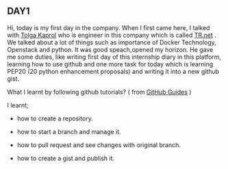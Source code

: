 ## **DAY1**

Hi, today is my first day in the company. When I first came here, I talked with [Tolga Kaprol](https://github.com/tkaprol) who is engineer in this company 
which is called [TR.net](http://tr.net/) . We talked about a lot of things such as importance of Docker Technology, Openstack and python. It was good speach,opened my horizon. He gave me some duties, like writing first day of this internship diary in this platform, learning how to use github and one more task
for today which is learning PEP20 (20 python enhancement proposals) and writing it into a new github gist.  


What I learnt by following github tutorials? ( from [GitHub Guides](https://guides.github.com/activities/hello-world/) )

I learnt;

* how to create a repository.

* how to start a branch and manage it.

* how to pull request and see changes with original branch.

* how to create a gist and publish it.
